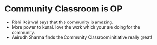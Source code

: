 # Community Classroom is OP

- Rishi Kejriwal says that this community is amazing.
- More power to kunal. love the work which your are doing for the community.
- Anirudh Sharma finds the Community Classroom initiative really great!
